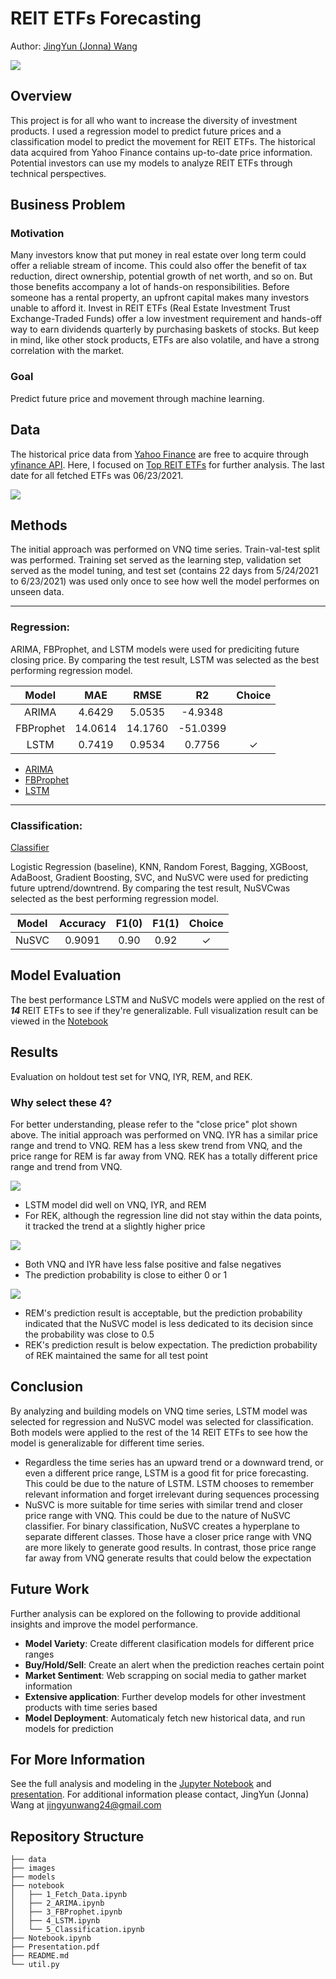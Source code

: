 # REIT ETFs Forecasting
Author: [JingYun (Jonna) Wang](/jingyunwang24@gmail.com)

<img src="images/stock.jpeg">


## Overview
This project is for all who want to increase the diversity of investment products. I used a regression model to predict future prices and a classification model to predict the movement for REIT ETFs. The historical data acquired from Yahoo Finance contains up-to-date price information. Potential investors can use my models to analyze REIT ETFs through technical perspectives.


## Business Problem
### Motivation
Many investors know that put money in real estate over long term could offer a reliable stream of income. This could also offer the benefit of tax reduction, direct ownership, potential growth of net worth, and so on. But those benefits accompany a lot of hands-on responsibilities. Before someone has a rental property, an upfront capital makes many investors unable to afford it. Invest in REIT ETFs (Real Estate Investment Trust Exchange-Traded Funds) offer a low investment requirement and hands-off way to earn dividends quarterly by purchasing baskets of stocks. But keep in mind, like other stock products, ETFs are also volatile, and have a strong correlation with the market. 

### Goal
Predict future price and movement through machine learning.


## Data
The historical price data from [Yahoo Finance](https://finance.yahoo.com/) are free to acquire through [yfinance API](https://pypi.org/project/yfinance/). Here, I focused on [Top REIT ETFs](https://etfdb.com/etfdb-category/real-estate/) for further analysis. The last date for all fetched ETFs was 06/23/2021.

<img src="images/15_close.png">


## Methods
The initial approach was performed on VNQ time series. Train-val-test split was performed. Training set served as the learning step, validation set served as the model tuning, and test set (contains 22 days from 5/24/2021 to 6/23/2021) was used only once to see how well the model performes on unseen data.

***

### Regression: 
ARIMA, FBProphet, and LSTM models were used for prediciting future closing price. By comparing the test result, LSTM was selected as the best performing regression model.

|  Model | MAE | RMSE | R2 | Choice |
| :---: | :---: |:---: | :---: |:---: | 
| ARIMA | 4.6429 | 5.0535 | -4.9348 |  |
| FBProphet | 14.0614 | 14.1760 | -51.0399 |  |
| LSTM | 0.7419 | 0.9534 | 0.7756 | ✓ |

- [ARIMA](./notebook/2_ARIMA.ipynb)
- [FBProphet](./notebook/3_FBProphet.ipynb)
- [LSTM](./notebook/4_LSTM.ipynb)

***

### Classification:
[Classifier](./notebook/5_Classification.ipynb)</br>

Logistic Regression (baseline), KNN, Random Forest, Bagging, XGBoost, AdaBoost, Gradient Boosting, SVC, and NuSVC were used for predicting future uptrend/downtrend. By comparing the test result, NuSVCwas selected as the best performing regression model. 

|  Model | Accuracy | F1(0) | F1(1) | Choice |
| :---: | :---: |:---: | :---: |:---: |
| NuSVC | 0.9091 | 0.90 | 0.92 | ✓ |


## Model Evaluation
The best performance LSTM and NuSVC models were applied on the rest of <b>*14* </b>REIT ETFs to see if they're generalizable. Full visualization result can be viewed in the [Notebook](./Notebook.ipynb)


## Results
Evaluation on holdout test set for VNQ, IYR, REM, and REK.

### Why select these 4?
For better understanding, please refer to the "close price" plot shown above. The initial approach was performed on VNQ. IYR has a similar price range and trend to VNQ. REM has a less skew trend from VNQ, and the price range for REM is far away from VNQ. REK has a totally different price range and trend from VNQ.

<img src="images/vnq_iyr_rem_rek_REG.png">

- LSTM model did well on VNQ, IYR, and REM
- For REK, although the regression line did not stay within the data points, it tracked the trend at a slightly higher price

<img src="images/vnq_iyr_CM_PP.png">

- Both VNQ and IYR have less false positive and false negatives
- The prediction probability is close to either 0 or 1

<img src="images/rem_rek_CM_PP.png">

- REM's prediction result is acceptable, but the prediction probability indicated that the NuSVC model is less dedicated to its decision since the probability was close to 0.5
- REK's prediction result is below expectation. The prediction probability of REK maintained the same for all test point



## Conclusion
By analyzing and building models on VNQ time series, LSTM model was selected for regression and NuSVC model was selected for classification. Both models were applied to the rest of the 14 REIT ETFs to see how the model is generalizable for different time series. 
- Regardless the time series has an upward trend or a downward trend, or even a different price range, LSTM is a good fit for price forecasting. This could be due to the nature of LSTM. LSTM chooses to remember relevant information and forget irrelevant during sequences processing
- NuSVC is more suitable for time series with similar trend and closer price range with VNQ. This could be due to the nature of NuSVC classifier. For binary classification, NuSVC creates a hyperplane to separate different classes. Those have a closer price range with VNQ are more likely to generate good results. In contrast, those price range far away from VNQ generate results that could below the expectation


## Future Work
Further analysis can be explored on the following to provide additional insights and improve the model performance.
- <b>Model Variety</b>: Create different clasification models for different price ranges
- <b>Buy/Hold/Sell</b>: Create an alert when the prediction reaches certain point
- <b>Market Sentiment</b>: Web scrapping on social media to gather market information 
- <b>Extensive application</b>: Further develop models for other investment products with time series based
- <b>Model Deployment</b>: Automaticaly fetch new historical data, and run models for prediction


## For More Information
See the full analysis and modeling in the [Jupyter Notebook](./Notebook.ipynb) and [presentation](./Presentation.pdf).
For additional information please contact, JingYun (Jonna) Wang at jingyunwang24@gmail.com

## Repository Structure
```
├── data
├── images
├── models
├── notebook
│   ├── 1_Fetch_Data.ipynb
│   ├── 2_ARIMA.ipynb
│   ├── 3_FBProphet.ipynb
│   ├── 4_LSTM.ipynb
│   └── 5_Classification.ipynb
├── Notebook.ipynb
├── Presentation.pdf
├── README.md
└── util.py
```